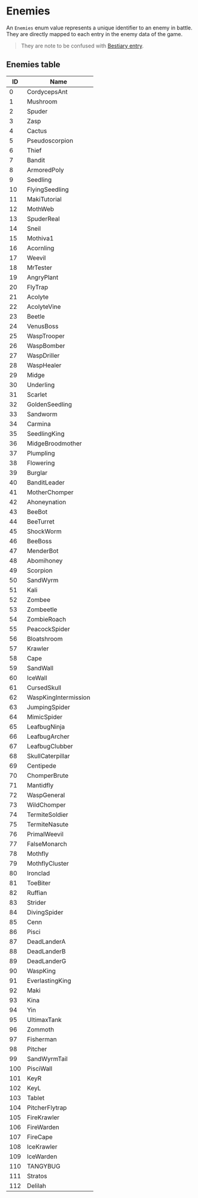 # Enemies

An `Enemies` enum value represents a unique identifier to an enemy in battle. They are directly mapped to each entry in the enemy data of the game.

 > 
 > They are note to be confused with [Bestiary entry](librarystuff/Bestiary%20entry.md).

## Enemies table

|ID|Name|
|--|----|
|0|CordycepsAnt|
|1|Mushroom|
|2|Spuder|
|3|Zasp|
|4|Cactus|
|5|Pseudoscorpion|
|6|Thief|
|7|Bandit|
|8|ArmoredPoly|
|9|Seedling|
|10|FlyingSeedling|
|11|MakiTutorial|
|12|MothWeb|
|13|SpuderReal|
|14|Sneil|
|15|Mothiva1|
|16|Acornling|
|17|Weevil|
|18|MrTester|
|19|AngryPlant|
|20|FlyTrap|
|21|Acolyte|
|22|AcolyteVine|
|23|Beetle|
|24|VenusBoss|
|25|WaspTrooper|
|26|WaspBomber|
|27|WaspDriller|
|28|WaspHealer|
|29|Midge|
|30|Underling|
|31|Scarlet|
|32|GoldenSeedling|
|33|Sandworm|
|34|Carmina|
|35|SeedlingKing|
|36|MidgeBroodmother|
|37|Plumpling|
|38|Flowering|
|39|Burglar|
|40|BanditLeader|
|41|MotherChomper|
|42|Ahoneynation|
|43|BeeBot|
|44|BeeTurret|
|45|ShockWorm|
|46|BeeBoss|
|47|MenderBot|
|48|Abomihoney|
|49|Scorpion|
|50|SandWyrm|
|51|Kali|
|52|Zombee|
|53|Zombeetle|
|54|ZombieRoach|
|55|PeacockSpider|
|56|Bloatshroom|
|57|Krawler|
|58|Cape|
|59|SandWall|
|60|IceWall|
|61|CursedSkull|
|62|WaspKingIntermission|
|63|JumpingSpider|
|64|MimicSpider|
|65|LeafbugNinja|
|66|LeafbugArcher|
|67|LeafbugClubber|
|68|SkullCaterpillar|
|69|Centipede|
|70|ChomperBrute|
|71|Mantidfly|
|72|WaspGeneral|
|73|WildChomper|
|74|TermiteSoldier|
|75|TermiteNasute|
|76|PrimalWeevil|
|77|FalseMonarch|
|78|Mothfly|
|79|MothflyCluster|
|80|Ironclad|
|81|ToeBiter|
|82|Ruffian|
|83|Strider|
|84|DivingSpider|
|85|Cenn|
|86|Pisci|
|87|DeadLanderA|
|88|DeadLanderB|
|89|DeadLanderG|
|90|WaspKing|
|91|EverlastingKing|
|92|Maki|
|93|Kina|
|94|Yin|
|95|UltimaxTank|
|96|Zommoth|
|97|Fisherman|
|98|Pitcher|
|99|SandWyrmTail|
|100|PisciWall|
|101|KeyR|
|102|KeyL|
|103|Tablet|
|104|PitcherFlytrap|
|105|FireKrawler|
|106|FireWarden|
|107|FireCape|
|108|IceKrawler|
|109|IceWarden|
|110|TANGYBUG|
|111|Stratos|
|112|Delilah|
